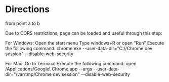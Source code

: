 # Directions
from point a to b

Due to CORS restrictions, page can be loaded and useful through this step:

For Windows:
Open the start menu
Type windows+R or open "Run"
Execute the following command:
chrome.exe --user-data-dir="C://Chrome dev session" --disable-web-security


For Mac:
Go to Terminal
Execute the following command:
open /Applications/Google\ Chrome.app --args --user-data-dir="/var/tmp/Chrome dev session" --disable-web-security
